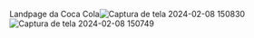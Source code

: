 Landpage da Coca Cola![Captura de tela 2024-02-08 150830](https://github.com/EvelinSSena/Landing-Coca-Cola/assets/153339847/870de4ed-5648-494b-986f-4a154afeeed3)
![Captura de tela 2024-02-08 150749](https://github.com/EvelinSSena/Landing-Coca-Cola/assets/153339847/0440ecd8-9163-433e-9125-e441b4df4ad8)
